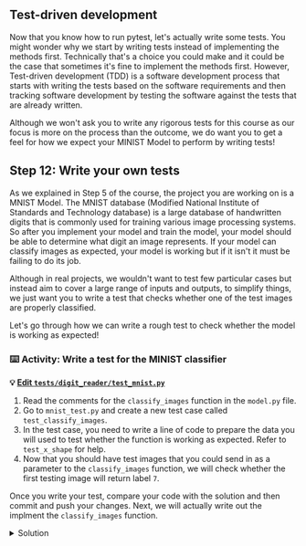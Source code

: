 ## Test-driven development

Now that you know how to run pytest, let's actually write some tests. You might wonder why we start by writing tests instead of implementing the methods first. Technically that's a choice you could make and it could be the case that sometimes it's fine to implement the methods first. However, Test-driven development (TDD) is a software development process that starts with writing the tests based on the software requirements and then tracking software development by testing the software against the tests that are already written.

Although we won't ask you to write any rigorous tests for this course as our focus is more on the process than the outcome, we do want you to get a feel for how we expect your MINIST Model to perform by writing tests!

## Step 12: Write your own tests

As we explained in Step 5 of the course, the project you are working on is a MNIST Model. The MNIST database (Modified National Institute of Standards and Technology database) is a large database of handwritten digits that is commonly used for training various image processing systems. So after you implement your model and train the model, your model should be able to determine what digit an image represents. If your model can classify images as expected, your model is working but if it isn't it must be failing to do its job.

Although in real projects, we wouldn't want to test few particular cases but instead aim to cover a large range of inputs and outputs, to simplify things, we just want you to write a test that checks whether one of the test images are properly classified.

Let's go through how we can write a rough test to check whether the model is working as expected!

### :keyboard: Activity: Write a test for the MINIST classifier
**:bulb: [Edit `tests/digit_reader/test_mnist.py`]({{quicklink1}})**

1. Read the comments for the ```classify_images``` function in the ```model.py``` file.
1. Go to ```mnist_test.py``` and create a new test case called ```test_classify_images```.
2. In the test case, you need to write a line of code to prepare the data you will used to test whether the function is working as expected. Refer to ```test_x_shape``` for help.
3. Now that you should have test images that you could send in as a parameter to the ```classify_images``` function, we will check whether the first testing image will return label ```7```.

Once you write your test, compare your code with the solution and then commit and push your changes. Next, we will actually write out the implment the ```classify_images``` function.

<details><summary>Solution</summary>
  
```  
    
def test_classify_image():
    (x_train, y_train), (x_test, y_test) = prepare_data()
    model = MNISTModel()
    assert model.classify_image(x_test[0]) == 7
    
```        

</details>
